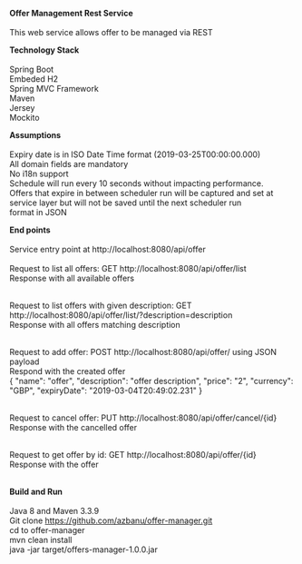 <strong>Offer Management Rest Service</strong></br></br>
This web service allows offer to be managed via REST 

<strong>Technology Stack</strong></br></br>
Spring Boot</br>
Embeded H2 </br>
Spring MVC Framework</br>
Maven</br>
Jersey</br>
Mockito</br>

<strong>Assumptions</strong></br></br>
Expiry date is in ISO Date Time format (2019-03-25T00:00:00.000) </br>
All domain fields are mandatory </br>
No i18n support </br>
Schedule will run every 10 seconds without impacting performance.   </br> 
Offers that expire in between scheduler run will be captured and set at service layer but will not be saved until the next scheduler run </br>
format in JSON </br>

<strong>End points</strong></br></br>
Service entry point  at http://localhost:8080/api/offer </br></br>
Request to list all offers: GET  http://localhost:8080/api/offer/list </br>
Response with all available offers </br></br>
 
Request to list offers with given description: GET http://localhost:8080/api/offer/list/?description=description </br>
Response with all offers matching description</br></br>
 
Request to add offer: POST http://localhost:8080/api/offer/ using JSON payload </br>
Respond with the created offer </br>
{
   "name": "offer",
   "description": "offer description",
   "price": "2",
   "currency": "GBP",
   "expiryDate": "2019-03-04T20:49:02.231"
 }
</br></br>
  
Request to cancel offer: PUT http://localhost:8080/api/offer/cancel/{id} </br>
Response with the cancelled offer </br></br>
  
Request to get offer by id: GET http://localhost:8080/api/offer/{id} </br>
Response with the offer</br></br>

<strong>Build and Run</strong></br></br>
Java 8 and Maven 3.3.9</br>
Git clone https://github.com/azbanu/offer-manager.git </br>
cd to offer-manager </br>
mvn clean install </br>
java -jar target/offers-manager-1.0.0.jar </br>

